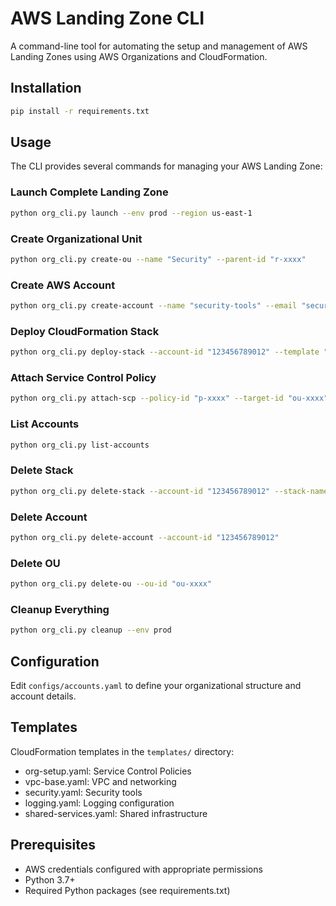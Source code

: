 # AWS Landing Zone CLI

A command-line tool for automating the setup and management of AWS Landing Zones using AWS Organizations and CloudFormation.

## Installation

```bash
pip install -r requirements.txt
```

## Usage

The CLI provides several commands for managing your AWS Landing Zone:

### Launch Complete Landing Zone

```bash
python org_cli.py launch --env prod --region us-east-1
```

### Create Organizational Unit

```bash
python org_cli.py create-ou --name "Security" --parent-id "r-xxxx"
```

### Create AWS Account

```bash
python org_cli.py create-account --name "security-tools" --email "security@yourdomain.com" --ou "ou-xxxx"
```

### Deploy CloudFormation Stack

```bash
python org_cli.py deploy-stack --account-id "123456789012" --template "security.yaml"
```

### Attach Service Control Policy

```bash
python org_cli.py attach-scp --policy-id "p-xxxx" --target-id "ou-xxxx"
```

### List Accounts

```bash
python org_cli.py list-accounts
```

### Delete Stack
```bash
python org_cli.py delete-stack --account-id "123456789012" --stack-name "landing-zone-vpc-base"
```

### Delete Account
```bash
python org_cli.py delete-account --account-id "123456789012"
```

### Delete OU
```bash
python org_cli.py delete-ou --ou-id "ou-xxxx"
```

### Cleanup Everything
```bash
python org_cli.py cleanup --env prod
```

## Configuration

Edit `configs/accounts.yaml` to define your organizational structure and account details.

## Templates

CloudFormation templates in the `templates/` directory:
- org-setup.yaml: Service Control Policies
- vpc-base.yaml: VPC and networking
- security.yaml: Security tools
- logging.yaml: Logging configuration
- shared-services.yaml: Shared infrastructure

## Prerequisites

- AWS credentials configured with appropriate permissions
- Python 3.7+
- Required Python packages (see requirements.txt)
